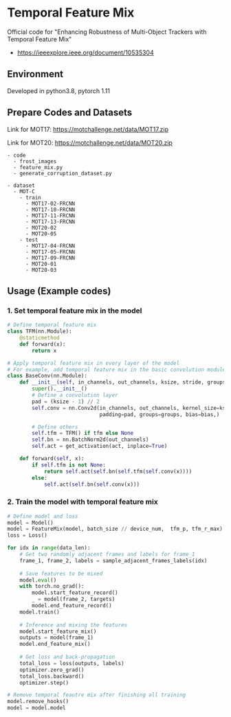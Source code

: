 # Temporal Feature Mix
Official code for "Enhancing Robustness of Multi-Object Trackers with Temporal Feature Mix"
  - https://ieeexplore.ieee.org/document/10535304

## Environment
Developed in python3.8, pytorch 1.11

## Prepare Codes and Datasets
Link for MOT17: https://motchallenge.net/data/MOT17.zip

Link for MOT20: https://motchallenge.net/data/MOT20.zip

```
- code
  - frost_images
  - feature_mix.py
  - generate_corruption_dataset.py

- dataset
  - MOT-C
    - train
      - MOT17-02-FRCNN
      - MOT17-10-FRCNN
      - MOT17-11-FRCNN
      - MOT17-13-FRCNN
      - MOT20-02
      - MOT20-05
    - test
      - MOT17-04-FRCNN
      - MOT17-05-FRCNN
      - MOT17-09-FRCNN
      - MOT20-01
      - MOT20-03
```

## Usage (Example codes)
### 1. Set temporal feature mix in the model
```python
# Define temporal feature mix
class TFM(nn.Module):
    @staticmethod
    def forward(x):
        return x

# Apply temporal feature mix in every layer of the model
# For example, add temporal feature mix in the basic convolution module of the model
class BaseConv(nn.Module):
    def __init__(self, in_channels, out_channels, ksize, stride, groups=1, bias=False, act="silu", tfm=False):
        super().__init__()
        # Define a convolution layer
        pad = (ksize - 1) // 2
        self.conv = nn.Conv2d(in_channels, out_channels, kernel_size=ksize, stride=stride,
                              padding=pad, groups=groups, bias=bias,)

        # Define others
        self.tfm = TFM() if tfm else None
        self.bn = nn.BatchNorm2d(out_channels)
        self.act = get_activation(act, inplace=True)

    def forward(self, x):
        if self.tfm is not None:
            return self.act(self.bn(self.tfm(self.conv(x))))
        else:
            self.act(self.bn(self.conv(x)))
```

### 2. Train the model with temporal feature mix
```python
# Define model and loss
model = Model()
model = FeatureMix(model, batch_size // device_num,  tfm_p, tfm_r_max)
loss = Loss()

for idx in range(data_len):
    # Get two randomly adjacent frames and labels for frame_1
    frame_1, frame_2, labels = sample_adjacent_frames_labels(idx)
    
    # Save features to be mixed
    model.eval()
    with torch.no_grad():
        model.start_feature_record()
        _ = model(frame_2, targets)
        model.end_feature_record()
    model.train()
    
    # Inference and mixing the features
    model.start_feature_mix()
    outputs = model(frame_1)
    model.end_feature_mix()
    
    # Get loss and back-propagation
    total_loss = loss(outputs, labels)
    optimizer.zero_grad()
    total_loss.backward()
    optimizer.step()

# Remove temporal feautre mix after finishing all training
model.remove_hooks()
model = model.model
```
